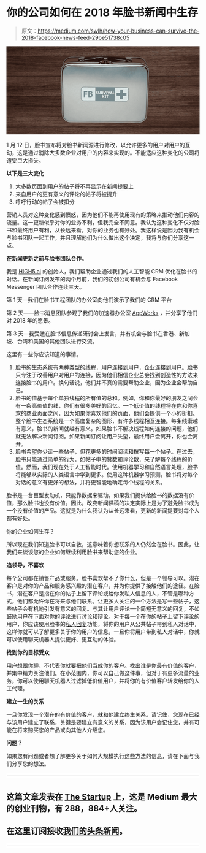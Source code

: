 # 你的公司如何在 2018 年脸书新闻中生存

> 原文：<https://medium.com/swlh/how-your-business-can-survive-the-2018-facebook-news-feed-29be51738c05>

![](img/7fd468519dc55f5dc37ca3793bde7a1a.png)

1 月 12 日，脸书宣布将对脸书新闻源进行修改，以允许更多的用户对用户的互动，这是通过消除大多数企业对用户的内容来实现的。不能适应这种变化的公司将遭受巨大损失。

**以下是三大变化**

1.  大多数页面到用户的帖子将不再显示在新闻提要上
2.  来自用户的更有意义的评论的帖子将被提升
3.  呼吁行动的帖子会被扣分

营销人员对这种变化感到愤怒，因为他们不能再使用现有的策略来推动他们内容的流量。这一更新似乎对你的业务不利，但我完全不同意。我认为这种变化不仅对脸书和最终用户有利，从长远来看，对你的业务也有好处。我这样说是因为我有机会与脸书团队一起工作，并且理解他们为什么做出这个决定，我将与你们分享这一点。

**在新闻更新之前与脸书团队合作。**

我是 [HIGH5.ai](http://high5.ai) 的创始人，我们帮助企业通过我们的人工智能 CRM 优化在脸书的对话。在新闻订阅发布的两个月前，我们的初创公司有机会与 Facebook Messenger 团队合作连续三天。

第 1 天—我们在脸书工程团队的办公室向他们演示了我们的 CRM 平台

第 2 天——脸书消息团队参观了我们的加速器办公室 [AppWorks](https://appworks.tw/) ，并分享了他们对 2018 年的愿景。

第 3 天—我受邀在脸书信息传递研讨会上发言，并有机会与脸书在香港、新加坡、台湾和美国的其他团队进行交流。

这里有一些你应该知道的事情。

1.  脸书的生态系统有两种类型的线程，用户连接到用户，企业连接到用户。脸书只专注于改善用户对用户的连接，因为他们相信企业总会找到创造性的方法来连接脸书的用户。换句话说，他们并不真的需要帮助企业，因为企业会帮助自己。
2.  脸书的值基于每个单独线程的所有值的总和。例如，你和你最好的朋友之间会有一条高价值的线，你们有很多美好的回忆。一个低价值的线程将在你和你喜欢的商业页面之间，因为如果你喜欢他们的页面，他们会提供一个小的折扣。整个脸书生态系统是一个高度复杂的图形，有许多线程相互连接。每条线索越有意义，脸书的新闻就越有意义。如果脸书不解决线程如何连接的问题，他们就无法解决新闻订阅。如果新闻订阅让用户失望，最终用户会离开，你也会离开。
3.  脸书希望你少读一些帖子，但花更多的时间阅读和撰写每一个帖子。在过去，脸书只能通过简单的行为，如帖子中的赞数和评论数，来了解每个线程的价值。然而，我们现在处于人工智能时代。使用机器学习和自然语言处理，脸书将能够从实际的人类语言中学到更多。使用这种机器学习预测，脸书将对每个对话的意义有更好的想法，并将更智能地确定每个线程的关系。

脸书是一台巨型发动机，只能靠数据来驱动。如果我们提供给脸书的数据没有价值，那么脸书也没有价值。因此，改变新闻供稿的决定实际上是为了避免脸书成为一个没有价值的产品。这就是为什么我认为从长远来看，更新的新闻提要对每个人都有好处。

你的企业如何生存？

所以现在我们知道脸书可以自救，这意味着你想联系的人仍然会在脸书。因此，让我们来谈谈您的企业如何继续利用脸书来帮助您的企业。

**追领导，不喜欢**

每个公司都在销售产品或服务。脸书喜欢帮不了你什么，但是一个领导可以。潜在客户是对你的产品和服务感兴趣的潜在客户，并为你提供了接触他们的途径。在脸书，潜在客户是指在你的帖子上留下评论或给你发私人信息的人，不管是哪种方式，他们都允许你在将来与他们联系。让更多人关注的一个方法是写一些帖子，这些帖子会有机地引发有意义的回复。与其让用户评论一个简短无意义的回复，不如鼓励用户在下面对你的评论进行讨论和辩论。对于每一个在你的帖子上留下评论的用户，你应该使用脸书的[私人回复](https://developers.facebook.com/docs/graph-api/reference/v2.11/object/private_replies)功能，将你的用户从公共帖子带到私人对话中，这样你就可以了解更多关于你的用户的信息，一旦你将用户带到私人对话中，你就可以使用聊天机器人提供更好、更互动的体验。

**找到你的目标受众**

用户想跟你聊，不代表你就要把他们当成你的客户。找出谁是你最有价值的客户，并集中精力关注他们。在小范围内，你可以自己做这件事，但对于有更多流量的业务，你可以使用聊天机器人过滤掉低价值用户，并将你的有价值客户转发给你的人工代理。

**建立一生的关系**

一旦你发现一个潜在的有价值的客户，就和他建立终生关系。请记住，您现在已经与该用户建立了联系，关键是要建立有意义的关系，因为该用户会记住您，并有可能在将来购买您的产品或向其他人介绍您。

**问题？**

如果您有问题或者想了解更多关于如何大规模执行这些方法的信息，请在下面与我们分享您的想法。

![](img/731acf26f5d44fdc58d99a6388fe935d.png)

## 这篇文章发表在 [The Startup](https://medium.com/swlh) 上，这是 Medium 最大的创业刊物，有 288，884+人关注。

## 在这里订阅接收[我们的头条新闻](http://growthsupply.com/the-startup-newsletter/)。

![](img/731acf26f5d44fdc58d99a6388fe935d.png)